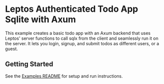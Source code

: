 # Leptos Authenticated Todo App Sqlite with Axum

This example creates a basic todo app with an Axum backend that uses Leptos' server functions to call sqlx from the client and seamlessly run it on the server. It lets you login, signup, and submit todos as different users, or a guest.

## Getting Started

See the [Examples README](../README.md) for setup and run instructions.
